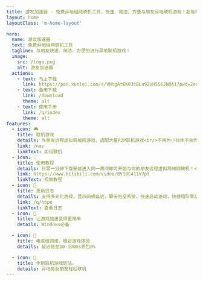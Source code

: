 ```yaml
---
title: 游友加速器 - 免费异地组网联机工具，快速、简洁、方便与朋友异地联机游戏！超简单的虚拟局域网！
layout: home
layoutClass: 'm-home-layout'

hero:
  name: 游友加速器
  text: 免费异地组网联机工具
  tagline: 与朋友快速、简洁、方便的进行异地联机游戏！
  image:
    src: /logo.png
    alt: 游友加速器
  actions:
    - text: 马上下载
      link: https://pan.xunlei.com/s/VNtgAtEK0JcBLu9ZVH5S6JHQA1?pwd=2erb#
    - text: 备用下载
      link: /download
      theme: alt
    - text: 使用手册
      link: /q/index
      theme: alt
features:
  - icon: 🎮
    title: 联机游戏
    details: 与朋友远程虚拟局域网游戏，适配大量P2P联机游戏<br/>不再为小伙伴不会而烦恼了
    link: /nav
    linkText: 如何联机
  - icon: 💡
    title: 使用教程
    details: 只需一分钟下载安装进入同一房间即可开始与你的朋友远程虚拟局域网联机！<br/>无需繁琐配置！
    link: https://www.bilibili.com/video/BV1BC411V7pt
    linkText: 视频教程
  - icon: 📖
    title: 更新日志
    details: 支持多元化游戏，显示网络延迟，聊天社交系统，快速启动游戏，快捷组队等功能，点击可查看详情更新日志
    link: /q/hope
    linkText: 查看日志
  - icon: 🧰
    title: 让游戏加速变得更简单
    details: Windows必备

  - icon: 🐞
    title: 电竞级网络，稳定游戏体验
    details: 延迟低至10-100ms丢包0%

  - icon: 💯
    title: 全新联机游戏玩法。
    details: 异地男女朋友轻松联机
---
```

<style>
/*爱的魔力转圈圈*/
.m-home-layout .image-src:hover {
  transform: translate(-50%, -50%) rotate(666turn);
  transition: transform 59s 1s cubic-bezier(0.3, 0, 0.8, 1);
}

.m-home-layout .details small {
  opacity: 0.8;
}

.m-home-layout .item:last-child .details {
  display: flex;
  justify-content: flex-end;
  align-items: end;
}
  .title :nth-child(1) {
    /* pointer-events: auto; */
    display: none;
}
  table{
    margin:auto;
  }
</style>
